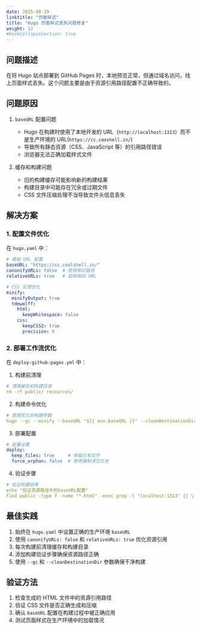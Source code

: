 ```yaml
---
date: 2025-08-19
linktitle: "页面样式"
title: "Hugo 页面样式丢失问题修复"
weight: 12
#bookCollapseSection: true
---
```

 

## 问题描述

在将 Hugo 站点部署到 GitHub Pages 时，本地预览正常，但通过域名访问，线上页面样式丢失。这个问题主要是由于资源引用路径配置不正确导致的。

## 问题原因

1. `baseURL` 配置问题
   - Hugo 在构建时使用了本地开发的 URL（`http://localhost:1313`）而不是生产环境的 URL(`https://cc.cooshell.in/`)
   - 导致所有静态资源（CSS、JavaScript 等）的引用路径错误
   - 浏览器无法正确加载样式文件

2. 缓存和构建问题
   - 旧的构建缓存可能影响新的构建结果
   - 构建目录中可能存在冗余或过期文件
   - CSS 文件压缩处理不当导致文件头信息丢失

## 解决方案

### 1. 配置文件优化

在 `hugo.yaml` 中：
```yaml
# 基础 URL 配置
baseURL: "https://cc.coolshell.in/"
canonifyURLs: false  # 使用相对路径
relativeURLs: true   # 启用相对 URL

# CSS 处理优化
minify:
  minifyOutput: true
  tdewolff:
    html:
      keepWhitespace: false
    css:
      keepCSS2: true
      precision: 0
```

### 2. 部署工作流优化

在 `deploy-github-pages.yml` 中：

1. 构建前清理
```yaml
# 清理缓存和构建目录
rm -rf public/ resources/
```

2. 构建命令优化
```yaml
# 使用优化的构建参数
hugo --gc --minify --baseURL "${{ env.baseURL }}" --cleanDestinationDir
```

3. 部署配置
```yaml
# 部署设置
deploy:
  keep_files: true     # 保留已有文件
  force_orphan: false  # 禁用强制清空历史
```

4. 验证步骤
```yaml
# 验证构建结果
echo "验证资源路径中的baseURL配置"
find public -type f -name "*.html" -exec grep -l "localhost:1313" {} \;
```

## 最佳实践

1. 始终在 `hugo.yaml` 中设置正确的生产环境 `baseURL`
2. 使用 `canonifyURLs: false` 和 `relativeURLs: true` 优化资源引用
3. 每次构建前清理缓存和构建目录
4. 添加构建验证步骤确保资源路径正确
5. 使用 `--gc` 和 `--cleanDestinationDir` 参数确保干净构建

## 验证方法

1. 检查生成的 HTML 文件中的资源引用路径
2. 验证 CSS 文件是否正确生成和压缩
3. 确认 `baseURL` 配置在构建过程中被正确应用
4. 测试页面样式在生产环境中的加载情况
        
